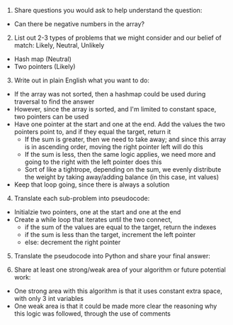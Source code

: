 1. Share questions you would ask to help understand the question:
- Can there be negative numbers in the array?

2. List out 2-3 types of problems that we might consider and our belief of match: Likely, Neutral, Unlikely
- Hash map (Neutral)
- Two pointers (Likely)

3. Write out in plain English what you want to do: 
- If the array was not sorted, then a hashmap could be used during traversal to find the answer
- However, since the array is sorted, and I'm limited to constant space, two pointers can be used
- Have one pointer at the start and one at the end. Add the values the two pointers point to, and if they equal the target, return it
    - If the sum is greater, then we need to take away; and since this array is in ascending order, moving the right pointer left will do this
    - If the sum is less, then the same logic applies, we need more and going to the right with the left pointer does this
    - Sort of like a tightrope, depending on the sum, we evenly distribute the weight by taking away/adding balance (in this case, int values)
- Keep that loop going, since there is always a solution

4. Translate each sub-problem into pseudocode:
- Initialzie two pointers, one at the start and one at the end
- Create a while loop that iterates until the two connect, 
    - if the sum of the values are equal to the target, return the indexes
    - if the sum is less than the target, increment the left pointer
    - else: decrement the right pointer 

5. Translate the pseudocode into Python and share your final answer:
  <!-- class Solution:
    def twoSum(self, numbers: List[int], target: int) -> List[int]:
        p1, p2 = 0, len(numbers) - 1

        while p1 < p2:
            currSum = numbers[p1] + numbers[p2]
            if currSum == target:
                return [p1 + 1, p2 + 1]
            elif currSum < target:
                p1 += 1
            else: 
                p2 -= 1 -->

6. Share at least one strong/weak area of your algorithm or future potential work:
- One strong area with this algorithm is that it uses constant extra space, with only 3 int variables
- One weak area is that it could be made more clear the reasoning why this logic was followed, through the use of comments